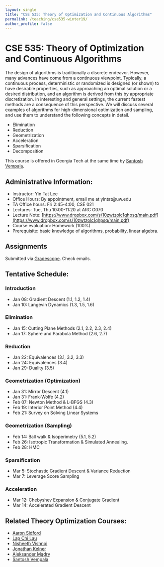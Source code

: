```yaml
---
layout: single
title: "CSE 535: Theory of Optimization and Continuous Algorithms"
permalink: /teaching/cse535-winter19/
author_profile: false
---
```


# CSE 535: Theory of Optimization and Continuous Algorithms

The design of algorithms is traditionally a discrete endeavor. However, many advances have come from a continuous viewpoint. Typically, a continuous process, deterministic or randomized is designed (or shown) to have desirable properties, such as approaching an optimal solution or a desired distribution, and an algorithm is derived from this by appropriate discretization. In interesting and general settings, the current fastest methods are a consequence of this perspective. We will discuss several examples of algorithms for high-dimensional optimization and sampling, and use them to understand the following concepts in detail.
+ Elimination
+ Reduction
+ Geometrization
+ Acceleration
+ Sparsification
+ Decomposition

This course is offered in Georgia Tech at the same time by [Santosh Vempala](https://santoshv.github.io/contalgos.html).


## Administrative Information:
+ Instructor: Yin Tat Lee
+ Office Hours: By appointment, email me at yintat@<span style="display: none;">ignoreme-</span>uw.edu
+ TA Office hours: Fri 2:45-4:00, CSE 021
+ Lectures: Tue, Thu 10:00-11:20 at ARC G070
+ Lecture Note: [https://www.dropbox.com/s/10zwtzolc1qhpsq/main.pdf](https://www.dropbox.com/s/10zwtzolc1qhpsq/main.pdf)
+ Course evaluation: Homework (100%)
+ Prerequisite: basic knowledge of algorithms, probability, linear algebra.

## Assignments

Submitted via [Gradescope](https://www.gradescope.com/courses/35189). Check emails.

## Tentative Schedule:

### Introduction
+ Jan 08: Gradient Descent (1.1, 1.2, 1.4)
+ Jan 10: Langevin Dynamics (1.3, 1.5, 1.6)

### Elimination
+ Jan 15: Cutting Plane Methods (2.1, 2.2, 2.3, 2.4)
+ Jan 17: Sphere and Parabola Method (2.6, 2.7)

### Reduction
+ Jan 22: Equivalences (3.1, 3.2, 3.3)
+ Jan 24: Equivalences (3.4)
+ Jan 29: Duality (3.5)

### Geometrization (Optimization)
+ Jan 31: Mirror Descent (4.1)
+ Jan 31: Frank-Wolfe (4.2)
+ Feb 07: Newton Method & L-BFGS (4.3)
+ Feb 19: Interior Point Method (4.4)
+ Feb 21: Survey on Solving Linear Systems

### Geometrization (Sampling)
+ Feb 14: Ball walk & Isoperimetry (5.1, 5.2)
+ Feb 26: Isotropic Transformation & Simulated Annealing.
+ Feb 28: HMC

### Sparsification
+ Mar 5: Stochastic Gradient Descent & Variance Reduction
+ Mar 7: Leverage Score Sampling

### Acceleration
+ Mar 12: Chebyshev Expansion & Conjugate Gradient 
+ Mar 14: Accelerated Gradient Descent

## Related Theory Optimization Courses:
+ [Aaron Sidford](http://www.aaronsidford.com/sp17_opt_theory.html)
+ [Lap Chi Lau](https://cs.uwaterloo.ca/~lapchi/cs798/index.html)
+ [Nisheeth Vishnoi](https://nisheethvishnoi.wordpress.com/convex-optimization/)
+ [Jonathan Kelner](http://stellar.mit.edu/S/course/18/sp14/18.409/index.html)
+ [Aleksander Mądry](http://courses.csail.mit.edu/6.S978/)
+ [Santosh Vempala](https://algorithms2017.wordpress.com/lectures/)
